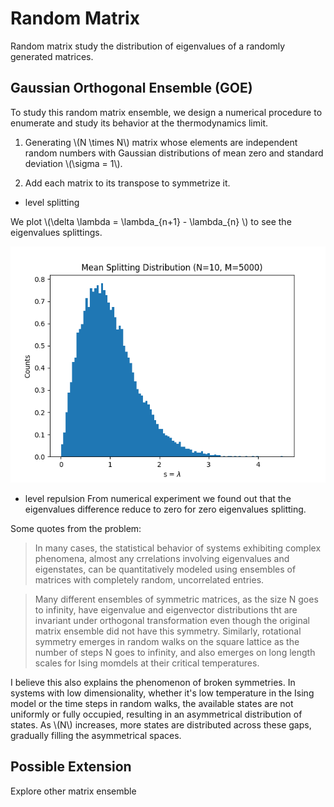 # Random Matrix

Random matrix study the distribution of eigenvalues of a randomly generated matrices. 

## Gaussian Orthogonal Ensemble (GOE)

To study this random matrix ensemble, we design a numerical procedure to enumerate and study its behavior at the thermodynamics limit.

1. Generating \\(N \times N\\) matrix whose elements are independent random numbers with Gaussian distributions of mean zero and standard deviation \\(\sigma = 1\\). 

2. Add each matrix to its transpose to symmetrize it.


- level splitting

We plot \\(\delta \lambda = \lambda_{n+1} - \lambda_{n} \\) to see the eigenvalues splittings.

![mean_eigenvalues_distribution](./random_matrix/mean_distribution.png)

- level repulsion
From numerical experiment we found out that the eigenvalues difference reduce to zero for zero eigenvalues splitting.





Some quotes from the problem:

> In many cases, the statistical behavior of systems exhibiting complex phenomena, almost any crrelations involving eigenvalues and eigenstates, can be quantitatively modeled using ensembles of matrices with completely random, uncorrelated entries.




> Many different ensembles of symmetric matrices, as the size N goes to infinity, have eigenvalue and eigenvector distributions tht are invariant under orthogonal transformation even though the original matrix ensemble did not have this symmetry. Similarly, rotational symmetry emerges in random walks on the square lattice as the number of steps N goes to infinity, and also emerges on long length scales for Ising momdels at their critical temperatures.

I believe this also explains the phenomenon of broken symmetries. In systems with low dimensionality, whether it's low temperature in the Ising model or the time steps in random walks, the available states are not uniformly or fully occupied, resulting in an asymmetrical distribution of states. As \\(N\\) increases, more states are distributed across these gaps, gradually filling the asymmetrical spaces.


## Possible Extension

Explore other matrix ensemble